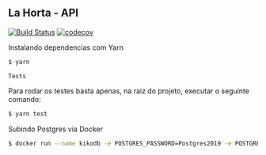 ## La Horta - __API__

[![Build Status](https://travis-ci.org/mizamelo/backend-kiko-app.svg?branch=master)](https://travis-ci.org/mizamelo/backend-kiko-app)
[![codecov](https://codecov.io/gh/mizamelo/backend-kiko-app/branch/master/graph/badge.svg)](https://codecov.io/gh/mizamelo/backend-kiko-app)

Instalando dependencias com Yarn

```bash
$ yarn
```

`Tests`

Para rodar os testes basta apenas, na raiz do projeto, executar o seguinte comando:

```bash
$ yarn test
```

Subindo Postgres via Docker

```bash
$ docker run --name kikodb -e POSTGRES_PASSWORD=Postgres2019 -e POSTGRES_DB=kikodb -p 5432:5432 -d postgres
```
